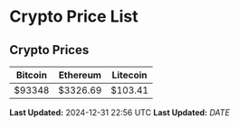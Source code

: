 # Crypto Price List

## Crypto Prices
| Bitcoin | Ethereum | Litecoin |
| ------- | -------- | -------- |
| $93348 | $3326.69 | $103.41 |
**Last Updated:** 2024-12-31 22:56 UTC
**Last Updated:** $DATE$
